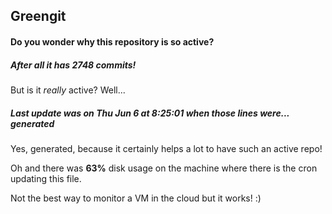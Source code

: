 ## Greengit

#### Do you wonder why this repository is so active?

##### After all it has 2748 commits!

But is it *really* active? Well...

##### Last update was on Thu Jun 6 at 8:25:01 when those lines were... generated

Yes, generated, because it certainly helps a lot to have such an active repo!

Oh and there was **63%** disk usage on the machine
where there is the cron updating this file.

Not the best way to monitor a VM in the cloud but it works! :)
